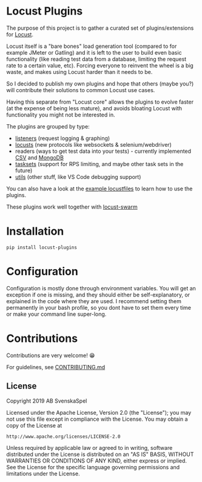 # Locust Plugins

The purpose of this project is to gather a curated set of plugins/extensions for [Locust](https://github.com/locustio/locust). 

Locust itself is a "bare bones" load generation tool (compared to for example JMeter or Gatling) and it is left to the user to build even basic functionality (like reading test data from a database, limiting the request rate to a certain value, etc). Forcing everyone to reinvent the wheel is a big waste, and makes using Locust harder than it needs to be.

So I decided to publish my own plugins and hope that others (maybe you?) will contribute their solutions to common Locust use cases.

Having this separate from "Locust core" allows the plugins to evolve faster (at the expense of being less mature), and avoids bloating Locust with functionality you might not be interested in.

The plugins are grouped by type:
* [listeners](locust_plugins/listeners.py) (request logging & graphing)
* [locusts](locust_plugins/locusts.py) (new protocols like websockets & selenium/webdriver)
* readers (ways to get test data into your tests) - currently implemented [CSV](https://github.com/SvenskaSpel/locust-plugins/blob/master/locust_plugins/csvreader.py) and [MongoDB](https://github.com/SvenskaSpel/locust-plugins/blob/master/locust_plugins/mongoreader.py)
* [tasksets](locust_plugins/tasksets.py) (support for RPS limiting, and maybe other task sets in the future)
* [utils](locust_plugins/utils.py) (other stuff, like VS Code debugging support)

You can also have a look at the [example locustfiles](examples/) to learn how to use the plugins.

These plugins work well together with [locust-swarm](https://github.com/SvenskaSpel/locust-swarm)


# Installation

```
pip install locust-plugins
```

# Configuration

Configuration is mostly done through environment variables. You will get an exception if one is missing, and they should either be self-explanatory, or explained in the code where they are used. I recommend setting them permanently in your bash profile, so you dont have to set them every time or make your command line super-long.

# Contributions

Contributions are very welcome! 😁

For guidelines, see [CONTRIBUTING.md](CONTRIBUTING.md)

## License

Copyright 2019 AB SvenskaSpel

Licensed under the Apache License, Version 2.0 (the "License");
you may not use this file except in compliance with the License.
You may obtain a copy of the License at

    http://www.apache.org/licenses/LICENSE-2.0

Unless required by applicable law or agreed to in writing, software
distributed under the License is distributed on an "AS IS" BASIS,
WITHOUT WARRANTIES OR CONDITIONS OF ANY KIND, either express or implied.
See the License for the specific language governing permissions and
limitations under the License.
